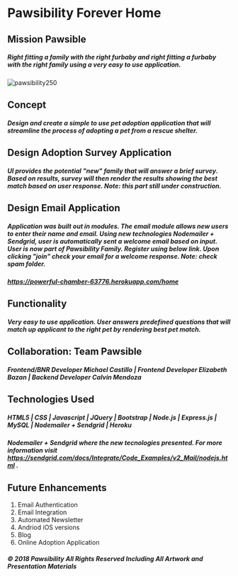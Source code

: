 # Pawsibility Forever Home
## Mission Pawsible
##### Right fitting a family with the right furbaby and right fitting a furbaby with the right family using a very easy to use application.

               
![pawsibility250](https://user-images.githubusercontent.com/30742763/36911982-4b2305c6-1e13-11e8-990d-8d2019a28b05.png)

## **Concept**
##### Design and create a simple to use pet adoption application that will streamline the process of adopting a pet from a rescue shelter.

## **Design Adoption Survey Application** 
##### UI provides the potential "new" family that will answer a brief survey. Based on results, survey will then render the results showing the best match based on user response. Note: this part still under ***construction***. 

## **Design Email Application** 
##### Application was built out in modules. The email module allows new users to enter their name and email. Using new technologies Nodemailer + Sendgrid, user is automatically sent a welcome email based on input. User is now part of Pawsibility Family. Register using below link. Upon clicking "join" check your email for a welcome response. Note: check spam folder.

##### **https://powerful-chamber-63776.herokuapp.com/home**

## Functionality
##### Very easy to use application. User answers predefined questions that will match up applicant to the right pet by rendering best pet match.

## Collaboration: Team Pawsible
##### Frontend/BNR Developer Michael Castillo | Frontend Developer Elizabeth Bazan | Backend Developer Calvin Mendoza

## Technologies Used
##### HTML5 | CSS | Javascript | JQuery | Bootstrap | Node.js | Express.js | MySQL | Nodemailer + Sendgrid | Heroku
##### Nodemailer + Sendgrid where the new tecnologies presented. For more information visit https://sendgrid.com/docs/Integrate/Code_Examples/v2_Mail/nodejs.html .

## Future Enhancements
  1. Email Authentication
  2. Email Integration
  3. Automated Newsletter
  4. Andriod iOS versions
  5. Blog
  6. Online Adoption Application
  
  ###### **© 2018 Pawsibility All Rights Reserved Including All Artwork and Presentation Materials**
